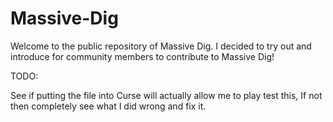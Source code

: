# Massive-Dig

Welcome to the public repository of Massive Dig.
I decided to try out and introduce for community members to contribute to Massive Dig!

TODO:

See if putting the file into Curse will actually allow me to play test this,
If not then completely see what I did wrong and fix it.
